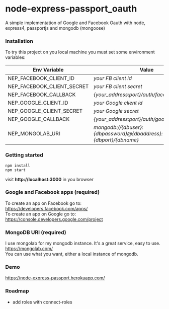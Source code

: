 # node-express-passport_oauth
A simple implementation of Google and Facebook Oauth with node, express4, passportjs and mongodb (mongoose)

### Installation
To try this project on you local machine you must set some environment variables:

Env Variable  | Value
------------- | -------------
NEP_FACEBOOK_CLIENT_ID      | *your FB client id*
NEP_FACEBOOK_CLIENT_SECRET  | *your FB client secret*
NEP_FACEBOOK_CALLBACK       | *{your_address:port}/auth/facebook/callback*
NEP_GOOGLE_CLIENT_ID        | *your Google client id*
NEP_GOOGLE_CLIENT_SECRET    | *your Google secret*
NEP_GOOGLE_CALLBACK         | *{your_address:port}/auth/google/callback*
NEP_MONGOLAB_URI            | *mongodb://{dbuser}:{dbpassword}@{dbaddress}:{dbport}/{dbname}*

### Getting started
```
npm install
npm start
```
visit **http://localhost:3000** in you browser

### Google and Facebook apps (required)
To create an app on Facebook go to: https://developers.facebook.com/apps/  
To create an app on Google go to: https://console.developers.google.com/project  

### MongoDB URI (required)
I use mongolab for my mongodb instance. It's a great service, easy to use. https://mongolab.com/  
You can use what you want, either a local instance of mongodb.  

### Demo
https://node-express-passport.herokuapp.com/

### Roadmap
* add roles with connect-roles
